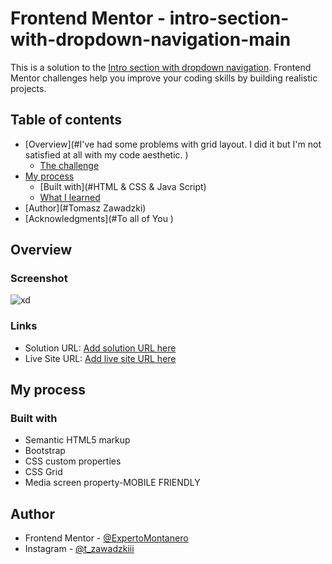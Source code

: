 # Frontend Mentor - intro-section-with-dropdown-navigation-main

This is a solution to the [Intro section with dropdown navigation](https://www.frontendmentor.io/challenges/intro-section-with-dropdown-navigation-ryaPetHE5/hub). Frontend Mentor challenges help you improve your coding skills by building realistic projects. 

## Table of contents

- [Overview](#I've had some problems with grid layout. I did it but I'm not satisfied at all with my code aesthetic. )
  - [The challenge](#Fylo-landing-page-with-two-column-layout)
- [My process](#:>)
  - [Built with](#HTML & CSS & Java Script)
  - [What I learned](#grid-layouts,flexboxes,MOBILE-DESIGN)
- [Author](#Tomasz Zawadzki)
- [Acknowledgments](#To all of You )


## Overview

### Screenshot

![xd](https://user-images.githubusercontent.com/103272474/233478109-df9cba8e-deb6-40b0-98bb-7e79fb4db7b1.PNG)


### Links

- Solution URL: [Add solution URL here](https://your-solution-url.com)
- Live Site URL: [Add live site URL here](https://your-live-site-url.com)

## My process

### Built with

- Semantic HTML5 markup
- Bootstrap
- CSS custom properties
- CSS Grid
- Media screen property-MOBILE FRIENDLY

## Author

- Frontend Mentor - [@ExpertoMontanero](https://www.frontendmentor.io/profile/ExpertoMontanero)
- Instagram - [@t_zawadzkiii](https://www.instagram.com/t_zawadzkiii/)
